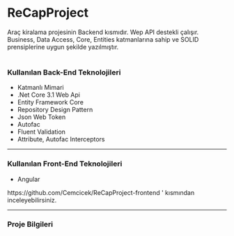 # ReCapProject
Araç kiralama projesinin Backend kısmıdır. Wep API destekli çalışır. Business, Data Access, Core, Entities katmanlarına sahip ve SOLID prensiplerine uygun şekilde yazılmıştır.<br>
<br><h3><strong>Kullanılan Back-End Teknolojileri</strong></h3>
<ul>
  <li>Katmanlı Mimari</li>
  <li>.Net Core 3.1 Web Api</li>
  <li>Entity Framework Core</li>
  <li>Repository Design Pattern</li>
  <li>Json Web Token</li>
  <li>Autofac</li>
  <li>Fluent Validation</li>
  <li>Attribute, Autofac Interceptors</li>
</ul>
<hr>
<h3><strong>Kullanılan Front-End Teknolojileri</strong></h3>
<ul>
  <li>Angular</li></ul>
https://github.com/Cemcicek/ReCapProject-frontend ' kısmından inceleyebilirsiniz.
</ul>
<hr>
<h3><strong>Proje Bilgileri</strong></h3>
